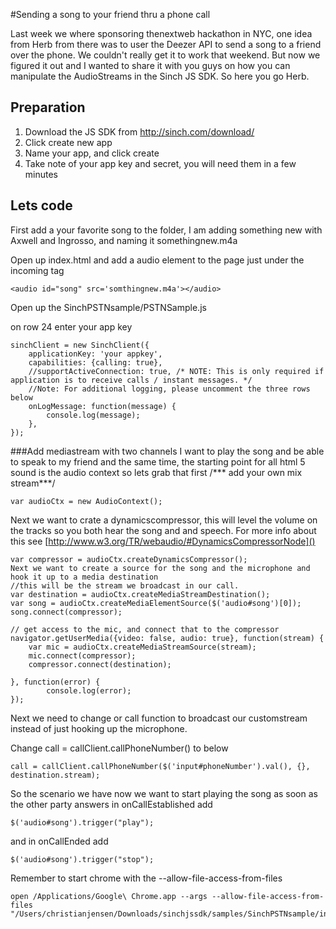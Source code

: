 #Sending a song to your friend thru a phone call

Last week we where sponsoring thenextweb hackathon in NYC, one idea from Herb from there was to user the Deezer API to send a song to a friend over the phone. We couldn't really get it to work that weekend. But now we figured it out and I wanted to share it with you guys on how you can manipulate the AudioStreams in the Sinch JS SDK. So here you go Herb.

## Preparation
1. Download the JS SDK from http://sinch.com/download/
2. Click create new app
3. Name your app, and click create
4. Take note of your app key and secret, you will need them in a few minutes

## Lets code
First add a your favorite song to the folder, I am adding something new with Axwell and Ingrosso, and naming it somethingnew.m4a 

Open up index.html and add a audio element to the page just under the incoming tag
```
<audio id="song" src='somthingnew.m4a'></audio>
```

Open up the SinchPSTNsample/PSTNSample.js

on row 24 enter your app key

```
sinchClient = new SinchClient({
	applicationKey: 'your appkey',
	capabilities: {calling: true},
	//supportActiveConnection: true, /* NOTE: This is only required if application is to receive calls / instant messages. */ 
	//Note: For additional logging, please uncomment the three rows below
	onLogMessage: function(message) {
		console.log(message);
	},
});
```
###Add mediastream with two channels
I want to play the song and be able to speak to my friend and the same time, the starting point for all html 5 sound is the audio context so lets grab that first
/*** add your own mix stream***/
```
var audioCtx = new AudioContext();
```

Next we want to crate a dynamicscompressor, this will level the volume on the tracks so you both hear the song and and speech. For more info about this see [http://www.w3.org/TR/webaudio/#DynamicsCompressorNode]()
```
var compressor = audioCtx.createDynamicsCompressor();
Next we want to create a source for the song and the microphone and hook it up to a media destination
//this will be the stream we broadcast in our call.
var destination = audioCtx.createMediaStreamDestination(); 
var song = audioCtx.createMediaElementSource($('audio#song')[0]);
song.connect(compressor);

// get access to the mic, and connect that to the compressor
navigator.getUserMedia({video: false, audio: true}, function(stream) {
	var mic = audioCtx.createMediaStreamSource(stream);
	mic.connect(compressor);
	compressor.connect(destination);
	
}, function(error) {
		console.log(error);
});
```

Next we need to change or call function to broadcast our customstream instead of just hooking up the microphone.

Change call = callClient.callPhoneNumber() to below
```
call = callClient.callPhoneNumber($('input#phoneNumber').val(), {}, destination.stream);
```

So the scenario we have now we want to start playing the song as soon as the other party answers in  onCallEstablished add 
```
$('audio#song').trigger("play");
```

and in onCallEnded add
```
$('audio#song').trigger("stop");
```

Remember to start chrome with the --allow-file-access-from-files
```
open /Applications/Google\ Chrome.app --args --allow-file-access-from-files "/Users/christianjensen/Downloads/sinchjssdk/samples/SinchPSTNsample/index.html"
```
